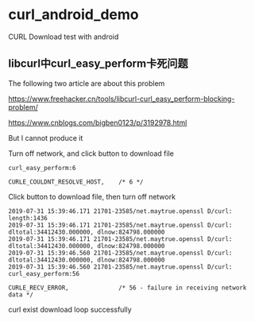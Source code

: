 # curl_android_demo

CURL Download test with android

## libcurl中curl_easy_perform卡死问题

The following two article are about this problem

https://www.freehacker.cn/tools/libcurl-curl_easy_perform-blocking-problem/

https://www.cnblogs.com/bigben0123/p/3192978.html

But I cannot produce it 

Turn off network, and click button to download file
```
curl_easy_perform:6
```

```
CURLE_COULDNT_RESOLVE_HOST,    /* 6 */
```

Click button to download file, then turn off network 

```
2019-07-31 15:39:46.171 21701-23585/net.maytrue.openssl D/curl: length:1436
2019-07-31 15:39:46.171 21701-23585/net.maytrue.openssl D/curl: dltotal:34412430.000000, dlnow:824798.000000
2019-07-31 15:39:46.171 21701-23585/net.maytrue.openssl D/curl: dltotal:34412430.000000, dlnow:824798.000000
2019-07-31 15:39:46.560 21701-23585/net.maytrue.openssl D/curl: dltotal:34412430.000000, dlnow:824798.000000
2019-07-31 15:39:46.560 21701-23585/net.maytrue.openssl D/curl: curl_easy_perform:56
```

```
CURLE_RECV_ERROR,              /* 56 - failure in receiving network data */
```
curl exist download loop successfully 


